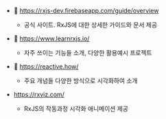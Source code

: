 - 🔗 <https://rxjs-dev.firebaseapp.com/guide/overview>

  - 공식 사이트. RxJS에 대한 상세한 가이드와 문서 제공
- 🔗 <https://www.learnrxjs.io/>

  - 자주 쓰이는 기능들 소개, 다양한 활용예시 프로젝트
- 🔗 <https://reactive.how/>

  - 주요 개념들 다양한 방식으로 시각화하여 소개
  
- <https://rxviz.com/>

  - RxJS의 작동과정 시각화 애니메이션 제공
